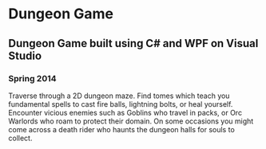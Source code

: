 # Dungeon Game
## Dungeon Game built using C# and WPF on Visual Studio
### Spring 2014
Traverse through a 2D dungeon maze. Find tomes which teach you fundamental spells to cast fire balls, lightning bolts, or heal yourself. Encounter vicious enemies such as Goblins who travel in packs, or Orc Warlords who roam to protect their domain. On some occasions you might come across a death rider who haunts the dungeon halls for souls to collect.
